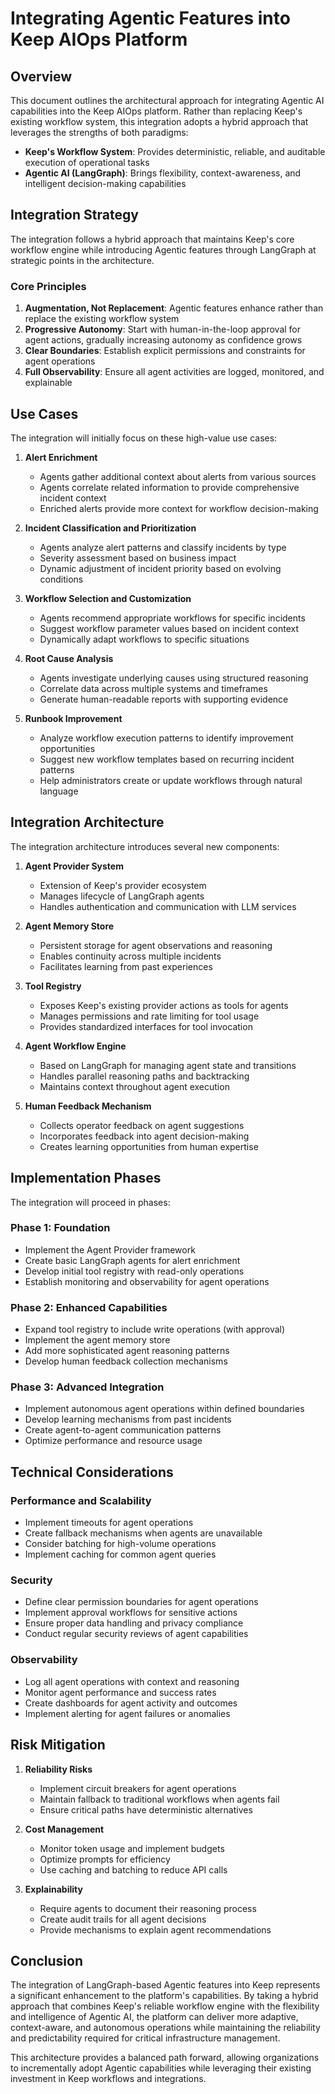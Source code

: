 # Integrating Agentic Features into Keep AIOps Platform

## Overview

This document outlines the architectural approach for integrating Agentic AI capabilities into the Keep AIOps platform. Rather than replacing Keep's existing workflow system, this integration adopts a hybrid approach that leverages the strengths of both paradigms:

- **Keep's Workflow System**: Provides deterministic, reliable, and auditable execution of operational tasks
- **Agentic AI (LangGraph)**: Brings flexibility, context-awareness, and intelligent decision-making capabilities

## Integration Strategy

The integration follows a hybrid approach that maintains Keep's core workflow engine while introducing Agentic features through LangGraph at strategic points in the architecture.

### Core Principles

1. **Augmentation, Not Replacement**: Agentic features enhance rather than replace the existing workflow system
2. **Progressive Autonomy**: Start with human-in-the-loop approval for agent actions, gradually increasing autonomy as confidence grows
3. **Clear Boundaries**: Establish explicit permissions and constraints for agent operations
4. **Full Observability**: Ensure all agent activities are logged, monitored, and explainable

## Use Cases

The integration will initially focus on these high-value use cases:

1. **Alert Enrichment**
   - Agents gather additional context about alerts from various sources
   - Agents correlate related information to provide comprehensive incident context
   - Enriched alerts provide more context for workflow decision-making

2. **Incident Classification and Prioritization**
   - Agents analyze alert patterns and classify incidents by type
   - Severity assessment based on business impact
   - Dynamic adjustment of incident priority based on evolving conditions

3. **Workflow Selection and Customization**
   - Agents recommend appropriate workflows for specific incidents
   - Suggest workflow parameter values based on incident context
   - Dynamically adapt workflows to specific situations

4. **Root Cause Analysis**
   - Agents investigate underlying causes using structured reasoning
   - Correlate data across multiple systems and timeframes
   - Generate human-readable reports with supporting evidence

5. **Runbook Improvement**
   - Analyze workflow execution patterns to identify improvement opportunities
   - Suggest new workflow templates based on recurring incident patterns
   - Help administrators create or update workflows through natural language

## Integration Architecture

The integration architecture introduces several new components:

1. **Agent Provider System**
   - Extension of Keep's provider ecosystem
   - Manages lifecycle of LangGraph agents
   - Handles authentication and communication with LLM services

2. **Agent Memory Store**
   - Persistent storage for agent observations and reasoning
   - Enables continuity across multiple incidents
   - Facilitates learning from past experiences

3. **Tool Registry**
   - Exposes Keep's existing provider actions as tools for agents
   - Manages permissions and rate limiting for tool usage
   - Provides standardized interfaces for tool invocation

4. **Agent Workflow Engine**
   - Based on LangGraph for managing agent state and transitions
   - Handles parallel reasoning paths and backtracking
   - Maintains context throughout agent execution

5. **Human Feedback Mechanism**
   - Collects operator feedback on agent suggestions
   - Incorporates feedback into agent decision-making
   - Creates learning opportunities from human expertise

## Implementation Phases

The integration will proceed in phases:

### Phase 1: Foundation
- Implement the Agent Provider framework
- Create basic LangGraph agents for alert enrichment
- Develop initial tool registry with read-only operations
- Establish monitoring and observability for agent operations

### Phase 2: Enhanced Capabilities
- Expand tool registry to include write operations (with approval)
- Implement the agent memory store
- Add more sophisticated agent reasoning patterns
- Develop human feedback collection mechanisms

### Phase 3: Advanced Integration
- Implement autonomous agent operations within defined boundaries
- Develop learning mechanisms from past incidents
- Create agent-to-agent communication patterns
- Optimize performance and resource usage

## Technical Considerations

### Performance and Scalability
- Implement timeouts for agent operations
- Create fallback mechanisms when agents are unavailable
- Consider batching for high-volume operations
- Implement caching for common agent queries

### Security
- Define clear permission boundaries for agent operations
- Implement approval workflows for sensitive actions
- Ensure proper data handling and privacy compliance
- Conduct regular security reviews of agent capabilities

### Observability
- Log all agent operations with context and reasoning
- Monitor agent performance and success rates
- Create dashboards for agent activity and outcomes
- Implement alerting for agent failures or anomalies

## Risk Mitigation

1. **Reliability Risks**
   - Implement circuit breakers for agent operations
   - Maintain fallback to traditional workflows when agents fail
   - Ensure critical paths have deterministic alternatives

2. **Cost Management**
   - Monitor token usage and implement budgets
   - Optimize prompts for efficiency
   - Use caching and batching to reduce API calls

3. **Explainability**
   - Require agents to document their reasoning process
   - Create audit trails for all agent decisions
   - Provide mechanisms to explain agent recommendations

## Conclusion

The integration of LangGraph-based Agentic features into Keep represents a significant enhancement to the platform's capabilities. By taking a hybrid approach that combines Keep's reliable workflow engine with the flexibility and intelligence of Agentic AI, the platform can deliver more adaptive, context-aware, and autonomous operations while maintaining the reliability and predictability required for critical infrastructure management.

This architecture provides a balanced path forward, allowing organizations to incrementally adopt Agentic capabilities while leveraging their existing investment in Keep workflows and integrations. 